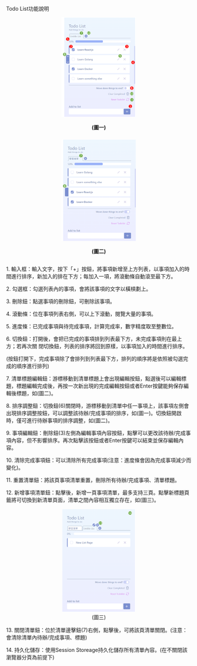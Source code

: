 Todo List功能說明

<div style="display: flex; justify-content: center; gap: 10px; flex-wrap: wrap;">
    <div style="text-align: center;">
        <img src="./images/todolist1.png" width="40%"/>
        <p><strong>(圖一)</strong></p>
    </div>
    <div style="text-align: center;">
        <img src="./images/todolist2.png" width="40%"/>
        <p><strong>(圖二)</strong></p>
    </div>
</div>


1\. 輸入框：輸入文字，按下「+」按鈕，將事項新增至上方列表，以事項加入的時間進行排序，新加入的排在下方；每加入一項，將滾動條自動滾至最下方。 

2\. 勾選框：勾選列表內的事項，會將該事項的文字以橫槓劃上。 

3\. 刪除鈕：點選事項的刪除鈕，可刪除該事項。 

4\. 滾動條：位在事項列表右側，可以上下滾動，閱覽大量的事項。 

5\. 進度條：已完成事項與待完成事項，計算完成率，數字精度取至整數位。 

6\. 切換鈕：打開後，會把已完成的事項排到列表最下方，未完成事項則在最上方；若再次關 閉切換鈕，列表的排序將回到原樣，以事項加入的時間進行排序。

(按鈕打開下，完成事項除了會排列到列表最下方，排列的順序將是依照被勾選完成的順序進行排列)

7\. 清單標題編輯鈕：游標移動到清單標題上會出現編輯按鈕，點選後可以編輯標題，標題編輯完成後，再按一次新出現的完成編輯按鈕或者Enter按鍵能夠保存編輯後標題，如(圖二)。

8\. 排序調整鈕：切換鈕(6)關閉時，游標移動到清單中任一事項上，該事項左側會出現排序調整按鈕，可以調整該待辦/完成事項的排序，如(圖一)。切換鈕開啟時，僅可進行待辦事項的排序調整，如(圖二)。

9\. 事項編輯鈕：刪除鈕(3)左側為編輯事項內容按鈕，點擊可以更改該待辦/完成事項內容，但不影響排序。再次點擊該按鈕或者Enter按鍵可以結束並保存編輯內容。

10\. 清除完成事項鈕：可以清除所有完成事項(注意：進度條會因為完成事項減少而變化)。

11\. 重置清單鈕：將該頁事項清單重置，刪除所有待辦/完成事項、清單標題。

12\. 新增事項清單鈕：點擊後，新增一頁事項清單，最多支持三頁。點擊新標題頁籤將可切換到新清單頁面，清單之間內容相互獨立存在，如(圖三)。


<p>
    <figure style="display: inline-block; text-align: center; margin: 1px;">
        <img src="./images/todolist3.png" width="40%"/>
        <figcaption>(圖三)</figcaption>
    </figure>
</p>


13\. 關閉清單鈕：位於清單邊擊鈕(7)右側，點擊後，可將該頁清單關閉。(注意：會清除清單內待辦/完成事項、標題)

14\. 持久化儲存：使用Session Storeage持久化儲存所有清單內容。(在不關閉該瀏覽器分頁為前提下)
